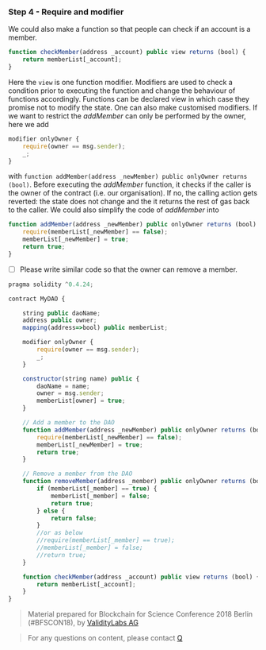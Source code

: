 ### Step 4 - Require and modifier

We could also make a function so that people can check if an account is a member.

```javascript
function checkMember(address _account) public view returns (bool) {
    return memberList[_account];
}
```

Here the `view` is one function modifier. Modifiers are used to check a condition prior to executing the function and change the behaviour of functions accordingly. Functions can be declared view in which case they promise not to modify the state.
One can also make customised modifiers. If we want to restrict the _addMember_ can only be performed by the owner, here we add

```javascript
modifier onlyOwner {
    require(owner == msg.sender);
    _;
}
```

with `function addMember(address _newMember) public onlyOwner returns (bool)`.
Before executing the _addMember_ function, it checks if the caller is the owner of the contract (i.e. our organisation). If no, the calling action gets reverted: the state does not change and the it returns the rest of gas back to the caller.
We could also simplify the code of _addMember_ into

```javascript
function addMember(address _newMember) public onlyOwner returns (bool) {
    require(memberList[_newMember] == false);
    memberList[_newMember] = true;
    return true;
}
```

- [ ] Please write similar code so that the owner can remove a member.

```javascript
pragma solidity ^0.4.24;

contract MyDAO {

    string public daoName;
    address public owner;
    mapping(address=>bool) public memberList;

    modifier onlyOwner {
        require(owner == msg.sender);
        _;
    }

    constructor(string name) public {
        daoName = name;
        owner = msg.sender;
        memberList[owner] = true;
    }

    // Add a member to the DAO
    function addMember(address _newMember) public onlyOwner returns (bool) {
        require(memberList[_newMember] == false);
        memberList[_newMember] = true;
        return true;
    }

    // Remove a member from the DAO
    function removeMember(address _member) public onlyOwner returns (bool) {
        if (memberList[_member] == true) {
            memberList[_member] = false;
            return true;
        } else {
            return false;
        }
        //or as below
        //require(memberList[_member] == true);
        //memberList[_member] = false;
        //return true;
    }

    function checkMember(address _account) public view returns (bool) {
        return memberList[_account];
    }
}
```

> Material prepared for Blockchain for Science Conference 2018 Berlin (#BFSCON18), by [ValidityLabs AG](https://validitylabs.org/)

> For any questions on content, please contact [Q](mailto:qianchen.yu@validitylabs.org)
